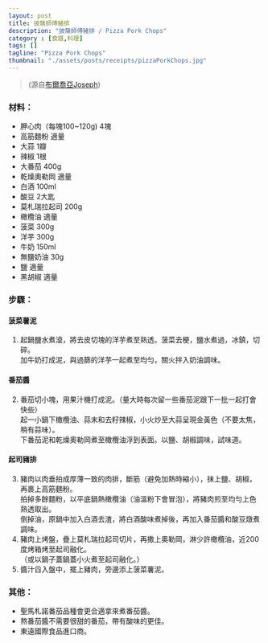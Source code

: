 ```yaml
---
layout: post
title: 披薩師傅豬排
description: "披薩師傅豬排 / Pizza Pork Chops"
category : [食譜,料理]
tags: []
tagline: "Pizza Pork Chops"
thumbnail: "./assets/posts/receipts/pizzaPorkChops.jpg"
---
```

> (源自[布爾喬亞Joseph](https://www.facebook.com/lacuisinebourgeoise/))


### 材料：  
- 胛心肉（每塊100~120g) 4塊  
- 高筋麵粉 適量  
- 大蒜 1瓣  
- 辣椒 1根  
- 大番茄 400g   
- 乾燥奧勒岡 適量   
- 白酒 100ml  
- 酸豆 2大匙  
- 莫札瑞拉起司 200g   
- 橄欖油 適量  
- 菠菜 300g
- 洋芋 300g  
- 牛奶 150ml  
- 無鹽奶油 30g  
- 鹽 適量  
- 黑胡椒 適量        

### 步驟： 

#### 菠菜薯泥  
1. 起鍋鹽水煮滾，將去皮切塊的洋芋煮至熟透。菠菜去梗，鹽水煮過，冰鎮，切碎。  
加牛奶打成泥，與過篩的洋芋一起煮至均勻，關火拌入奶油調味。  

#### 番茄醬  
2. 番茄切小塊，用果汁機打成泥。（量大時每次留一些番茄泥跟下一批一起打會快些）  
起一小鍋下橄欖油、蒜末和去籽辣椒，小火炒至大蒜呈現金黃色（不要太焦，稍有蒜味）。  
下番茄泥和乾燥奧勒岡煮至橄欖油浮到表面。以鹽、胡椒調味，試味道。

#### 起司豬排    
3. 豬肉以肉垂拍成厚薄一致的肉排，斷筋（避免加熱時縮小），抹上鹽、胡椒，再裹上高筋麵粉。  
拍掉多餘麵粉，以平底鍋熱橄欖油（油溫粉下會冒泡），將豬肉煎至均勻上色熟透取出。  
倒掉油，原鍋中加入白酒去渣，將白酒酸味煮掉後，再加入番茄醬和酸豆燉煮調味。  
4. 豬肉上烤盤，疊上莫札瑞拉起司切片，再撒上奧勒岡，淋少許橄欖油，近200度烤箱烤至起司融化。  
（或以鍋子蓋鍋蓋小火煮至起司融化。）  
5. 醬汁舀入盤中，擺上豬肉，旁邊添上菠菜薯泥。  


### 其他：
- 聖馬札諾番茄品種會更合適拿來煮番茄醬。  
- 熬番茄醬不需要很甜的番茄，帶有酸味的更佳。  
- 東遠國際食品進口商。  